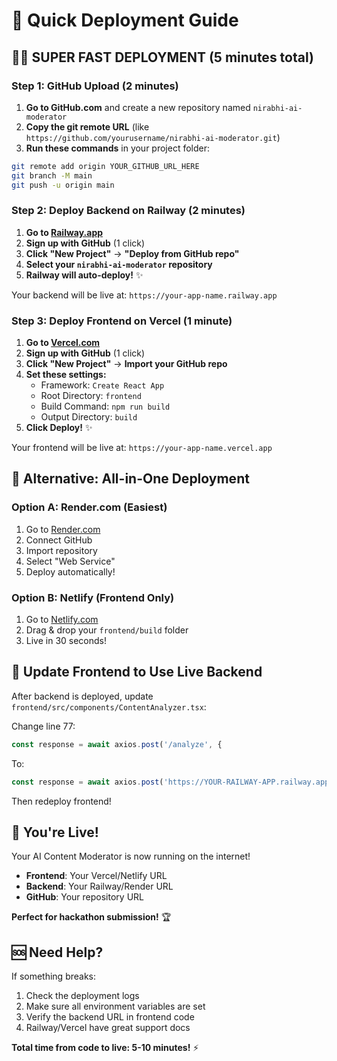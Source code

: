 # 🚀 Quick Deployment Guide

## 🏃‍♂️ **SUPER FAST DEPLOYMENT** (5 minutes total)

### Step 1: GitHub Upload (2 minutes)

1. **Go to GitHub.com** and create a new repository named `nirabhi-ai-moderator`
2. **Copy the git remote URL** (like `https://github.com/yourusername/nirabhi-ai-moderator.git`)
3. **Run these commands** in your project folder:

```bash
git remote add origin YOUR_GITHUB_URL_HERE
git branch -M main
git push -u origin main
```

### Step 2: Deploy Backend on Railway (2 minutes)

1. **Go to [Railway.app](https://railway.app)** 
2. **Sign up with GitHub** (1 click)
3. **Click "New Project"** → **"Deploy from GitHub repo"**
4. **Select your `nirabhi-ai-moderator` repository**
5. **Railway will auto-deploy!** ✨

Your backend will be live at: `https://your-app-name.railway.app`

### Step 3: Deploy Frontend on Vercel (1 minute)

1. **Go to [Vercel.com](https://vercel.com)**
2. **Sign up with GitHub** (1 click)
3. **Click "New Project"** → **Import your GitHub repo**
4. **Set these settings:**
   - Framework: `Create React App`
   - Root Directory: `frontend`
   - Build Command: `npm run build`
   - Output Directory: `build`
5. **Click Deploy!** ✨

Your frontend will be live at: `https://your-app-name.vercel.app`

## 🎯 **Alternative: All-in-One Deployment**

### Option A: Render.com (Easiest)
1. Go to [Render.com](https://render.com)
2. Connect GitHub
3. Import repository
4. Select "Web Service"
5. Deploy automatically!

### Option B: Netlify (Frontend Only)
1. Go to [Netlify.com](https://netlify.com)
2. Drag & drop your `frontend/build` folder
3. Live in 30 seconds!

## 🔗 **Update Frontend to Use Live Backend**

After backend is deployed, update `frontend/src/components/ContentAnalyzer.tsx`:

Change line 77:
```typescript
const response = await axios.post('/analyze', {
```

To:
```typescript
const response = await axios.post('https://YOUR-RAILWAY-APP.railway.app/analyze', {
```

Then redeploy frontend!

## 🎉 **You're Live!**

Your AI Content Moderator is now running on the internet! 

- **Frontend**: Your Vercel/Netlify URL
- **Backend**: Your Railway/Render URL  
- **GitHub**: Your repository URL

**Perfect for hackathon submission!** 🏆

## 🆘 **Need Help?**

If something breaks:
1. Check the deployment logs
2. Make sure all environment variables are set
3. Verify the backend URL in frontend code
4. Railway/Vercel have great support docs

**Total time from code to live: 5-10 minutes!** ⚡
